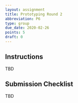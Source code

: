 ```yaml
---
layout: assignment
title: Prototyping Round 2
abbreviation: P6
type: group
due_date: 2020-02-26
points: 5
draft: 0
---
```



## Instructions
TBD

## Submission Checklist
TBD